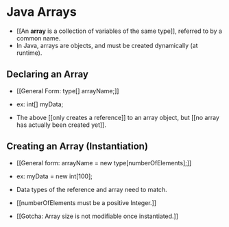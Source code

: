 # Java Arrays
- [[An **array** is a collection of variables of the same type]], referred to 
by a common name. 
- In Java, arrays are objects, and must be created dynamically (at runtime).

## Declaring an Array
- [[General Form: type[] arrayName;]]
- ex: int[] myData;

- The above [[only creates a reference]] to an array object, but [[no array has 
actually been 
created yet]].

## Creating an Array (Instantiation)
- [[General form:  arrayName = new type[numberOfElements];]]
- ex: myData = new int[100];

- Data types of the reference and array need to match. 
- [[numberOfElements must be a positive Integer.]]
- [[Gotcha: Array size is not 
modifiable once instantiated.]]
